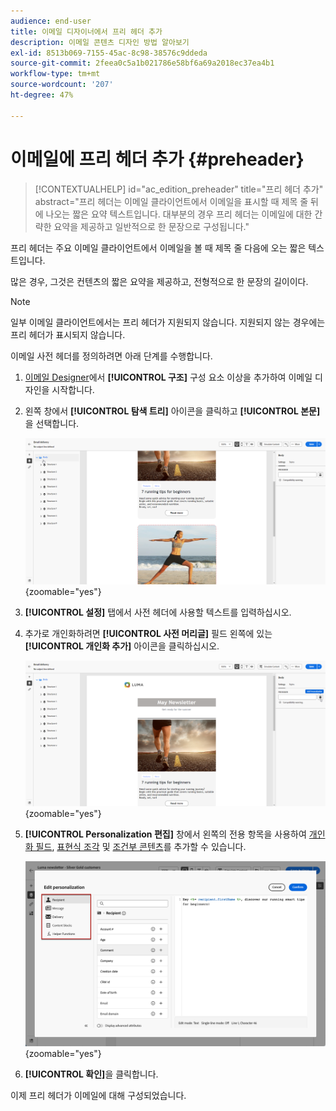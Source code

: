 ```yaml
---
audience: end-user
title: 이메일 디자이너에서 프리 헤더 추가
description: 이메일 콘텐츠 디자인 방법 알아보기
exl-id: 8513b069-7155-45ac-8c98-38576c9ddeda
source-git-commit: 2feea0c5a1b021786e58bf6a69a2018ec37ea4b1
workflow-type: tm+mt
source-wordcount: '207'
ht-degree: 47%

---
```


# 이메일에 프리 헤더 추가 {#preheader}

>[!CONTEXTUALHELP]
>id="ac_edition_preheader"
>title="프리 헤더 추가"
>abstract="프리 헤더는 이메일 클라이언트에서 이메일을 표시할 때 제목 줄 뒤에 나오는 짧은 요약 텍스트입니다. 대부분의 경우 프리 헤더는 이메일에 대한 간략한 요약을 제공하고 일반적으로 한 문장으로 구성됩니다."

프리 헤더는 주요 이메일 클라이언트에서 이메일을 볼 때 제목 줄 다음에 오는 짧은 텍스트입니다.

많은 경우, 그것은 컨텐츠의 짧은 요약을 제공하고, 전형적으로 한 문장의 길이이다.

>[!NOTE]
>
>일부 이메일 클라이언트에서는 프리 헤더가 지원되지 않습니다. 지원되지 않는 경우에는 프리 헤더가 표시되지 않습니다.

이메일 사전 헤더를 정의하려면 아래 단계를 수행합니다.

1. [이메일 Designer](create-email-content.md)에서 **[!UICONTROL 구조]** 구성 요소 이상을 추가하여 이메일 디자인을 시작합니다.

1. 왼쪽 창에서 **[!UICONTROL 탐색 트리]** 아이콘을 클릭하고 **[!UICONTROL 본문]**&#x200B;을 선택합니다.

   ![](assets/preheader_body.png){zoomable="yes"}

1. **[!UICONTROL 설정]** 탭에서 사전 헤더에 사용할 텍스트를 입력하십시오.

1. 추가로 개인화하려면 **[!UICONTROL 사전 머리글]** 필드 왼쪽에 있는 **[!UICONTROL 개인화 추가]** 아이콘을 클릭하십시오.

   ![](assets/preheader_body_settings.png){zoomable="yes"}

1. **[!UICONTROL Personalization 편집]** 창에서 왼쪽의 전용 항목을 사용하여 [개인화 필드](../personalization/personalize.md), [표현식 조각](../content/use-expression-fragments.md) 및 [조건부 콘텐츠](../personalization/conditions.md)를 추가할 수 있습니다.

   ![](assets/preheader_body_personalization.png){zoomable="yes"}

1. **[!UICONTROL 확인]**&#x200B;을 클릭합니다.

이제 프리 헤더가 이메일에 대해 구성되었습니다.
